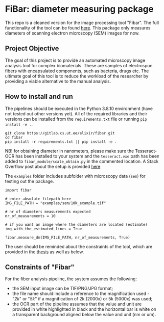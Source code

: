 # FiBar: diameter measuring package

This repo is a cleaned version for the image processing tool "Fibar". The full functionality of the tool can be found [here](https://github.com/marilin99/fibar_tool/tree/main). This package only measures diameters of scanning electron microscopy (SEM) images for now. 

## Project Objective
The goal of this project is to provide an automated microscopy image analysis tool for complex biomaterials. These are samples of electrospun fibers with encapsulated components, such as bacteria, drugs etc. The ultimate goal of this tool is to reduce the workload of the researcher by providing a viable alternative to the manual analysis.

## How to install and run 
The pipelines should be executed in the Python 3.8.10 environment (have not tested out other versions yet). All of the required libraries and their versions can
be installed from the <code>requirements.txt</code> file or running `pip install -e .`.

```
git clone https://gitlab.cs.ut.ee/elixir/fibar.git
cd fibar
pip install -r requirements.txt || pip install -e . 
```

NB! for obtaining diameter in nanometers, please make sure the Tesseract-OCR has been installed to your system and the `tesseract.exe` path has been added to `fibar_module/scale_obtain.py` in the commented location. A Stack Overflow post about the setup is provided [here](https://stackoverflow.com/questions/50951955/pytesseract-tesseractnotfound-error-tesseract-is-not-installed-or-its-not-i)

The `examples` folder includes subfolder with microscopy data (`sem`) for testing out the package.

```
import fibar

# enter absolute filepath here
IMG_FILE_PATH = "examples/sem/10k_example.tif" 

# nr of diameters measurements expected 
nr_of_measurements = 10 

# if you want an image where the diameters are located (estimate)
img_with_the_estimated_lines = True 

fibar.measure_dm(IMG_FILE_PATH, nr_of_measurements, True)
```

The user should be reminded about the constraints of the tool, which are provided in the [thesis](https://comserv.cs.ut.ee/ati_thesis/datasheet.php?id=77433&language=en) as well as below. 


## Constraints of "Fibar"

For the fiber analysis pipeline, the system assumes the following:
- the SEM input image can be TIF/PNG/JPG format;
- the file name should include a reference to the magnification used - "_2k_" or "_5k_" if a magnification of 2k (2000x) or 5k (5000x) was used;
- the OCR part of the pipeline assumes that the value and unit are provided in white
highlighted in black and the horizontal bar is white on a transparent background
aligned below the value and unit (nm or um).
